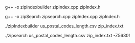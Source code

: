 g++ -o zipindexbuilder zipIndex.cpp zipIndex.h


g++ -o zipSearch zipsearch.cpp zipIndex.cpp zipIndex.h

./zipIndexbuilder us_postal_codes_length.csv zip_index.txt

./zipsearch us_postal_codes_length.csv zip_index.txt -Z56301

